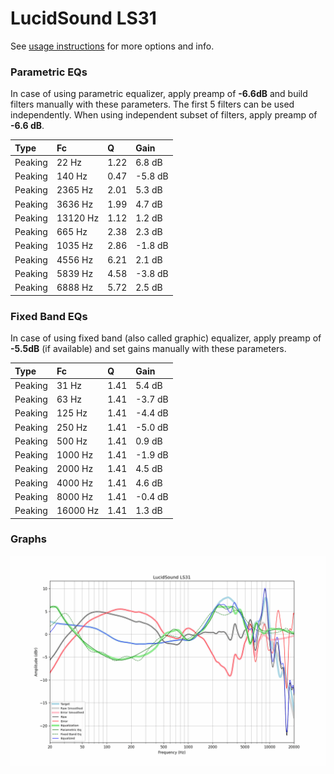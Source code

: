 # LucidSound LS31
See [usage instructions](https://github.com/jaakkopasanen/AutoEq#usage) for more options and info.

### Parametric EQs
In case of using parametric equalizer, apply preamp of **-6.6dB** and build filters manually
with these parameters. The first 5 filters can be used independently.
When using independent subset of filters, apply preamp of **-6.6 dB**.

| Type    | Fc       |    Q | Gain    |
|:--------|:---------|:-----|:--------|
| Peaking | 22 Hz    | 1.22 | 6.8 dB  |
| Peaking | 140 Hz   | 0.47 | -5.8 dB |
| Peaking | 2365 Hz  | 2.01 | 5.3 dB  |
| Peaking | 3636 Hz  | 1.99 | 4.7 dB  |
| Peaking | 13120 Hz | 1.12 | 1.2 dB  |
| Peaking | 665 Hz   | 2.38 | 2.3 dB  |
| Peaking | 1035 Hz  | 2.86 | -1.8 dB |
| Peaking | 4556 Hz  | 6.21 | 2.1 dB  |
| Peaking | 5839 Hz  | 4.58 | -3.8 dB |
| Peaking | 6888 Hz  | 5.72 | 2.5 dB  |

### Fixed Band EQs
In case of using fixed band (also called graphic) equalizer, apply preamp of **-5.5dB**
(if available) and set gains manually with these parameters.

| Type    | Fc       |    Q | Gain    |
|:--------|:---------|:-----|:--------|
| Peaking | 31 Hz    | 1.41 | 5.4 dB  |
| Peaking | 63 Hz    | 1.41 | -3.7 dB |
| Peaking | 125 Hz   | 1.41 | -4.4 dB |
| Peaking | 250 Hz   | 1.41 | -5.0 dB |
| Peaking | 500 Hz   | 1.41 | 0.9 dB  |
| Peaking | 1000 Hz  | 1.41 | -1.9 dB |
| Peaking | 2000 Hz  | 1.41 | 4.5 dB  |
| Peaking | 4000 Hz  | 1.41 | 4.6 dB  |
| Peaking | 8000 Hz  | 1.41 | -0.4 dB |
| Peaking | 16000 Hz | 1.41 | 1.3 dB  |

### Graphs
![](./LucidSound%20LS31.png)